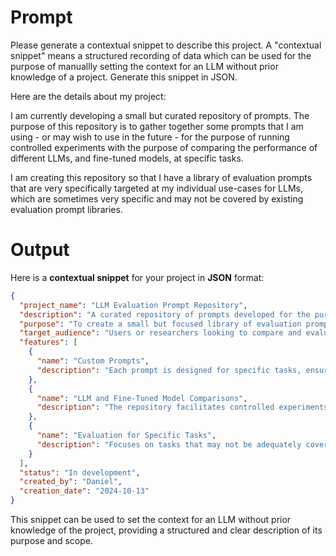 # Prompt

Please generate a contextual snippet to describe this project. A "contextual snippet" means a structured recording of data which can be used for the purpose of manuallly setting the context for an LLM without prior knowledge of a project. Generate this snippet in JSON.

Here are the details about my project:

I am currently developing a small but curated repository of prompts. The purpose of this repository is to gather together some prompts that I am using - or may wish to use in the future - for the purpose of running controlled experiments with the purpose of comparing the performance of different LLMs, and fine-tuned models, at specific tasks. 

I am creating this repository so that I have a library of evaluation prompts that are very specifically targeted at my individual use-cases for LLMs, which are sometimes very specific and may not be covered by existing evaluation prompt libraries.

# Output

Here is a **contextual snippet** for your project in **JSON** format:

```json
{
  "project_name": "LLM Evaluation Prompt Repository",
  "description": "A curated repository of prompts developed for the purpose of running controlled experiments to compare the performance of various large language models (LLMs) and fine-tuned models at specific tasks. The repository is designed to focus on prompts tailored to the user's specific use-cases, which may not be covered by existing evaluation libraries.",
  "purpose": "To create a small but focused library of evaluation prompts that are highly specific to the user's individual needs for testing LLM performance in controlled experiments. The goal is to help identify the most effective LLM or fine-tuned model for recurring tasks or workflows.",
  "target_audience": "Users or researchers looking to compare and evaluate LLMs based on specific, use-case-driven tasks.",
  "features": [
    {
      "name": "Custom Prompts",
      "description": "Each prompt is designed for specific tasks, ensuring relevance to the user's unique needs."
    },
    {
      "name": "LLM and Fine-Tuned Model Comparisons",
      "description": "The repository facilitates controlled experiments for testing different LLMs and fine-tuned models."
    },
    {
      "name": "Evaluation for Specific Tasks",
      "description": "Focuses on tasks that may not be adequately covered by general prompt libraries, ensuring highly targeted evaluations."
    }
  ],
  "status": "In development",
  "created_by": "Daniel",
  "creation_date": "2024-10-13"
}
```

This snippet can be used to set the context for an LLM without prior knowledge of the project, providing a structured and clear description of its purpose and scope.